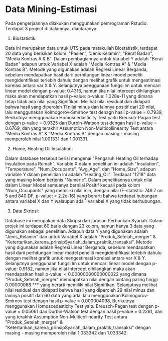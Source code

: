# Data Mining-Estimasi
Pada pengerjaannya dilakukan menggunakan pemrograman Rstudio.
Terdapat 3 project di dalamnya, diantaranya:
1. Biostatistik: 
 
 Data ini merupakan data untuk UTS pada matakuliah Biostatistik, terdapat 20 data yang berisikan kolom:
 "Pasien", "Jenis Kelamin", "Berat Badan", "Media Kontras A & B".
 Dalam pembagiannya untuk Variabel Y adalah "Berat Badan" adapun untuk Variabel X adalah "Media Kontras A" & "Media Kontras B".
 Metode yang digunakan adalah Regresi Linear Berganda, sebelum mendapatkan hasil darii perhitungan linear model peneliti mengidentifikasi terlebih dahulu 
 dengan melihat grafik untuk mengestimasi korelasi antara var X & Y. Selanjutnya penggunaan fungsi lm untuk mencari linear model
 dengan p-value: 0.4316, namun jika nilai Intercept dihilangkan maka akan mendapatkan hasil p-value: p-value: 1.028e-11 yang dimana tetap tidak ada nilai yang Signifikan. Melihat nilai residual dan didapati bahwa hasil yang diperoleh 11 nilai minus dan lainnya positif dari 20 nilai, 
 lalu menggunakan Kolmogorov-Smirnov test denagn hasil p-value = 0.7939, Berikutnya menggunakan Homoscedasticity Test yaitu Breusch-Pagan test dengan p-value = 0.9325 dan
 Durbin-Watson test dengan hasil p-value = 0.6769, dan yang terakhir Assumption Non-Multicollinearity Test antara "Media Kontras A" & "Media Kontras B" dengan
 masing - masing memperoleh nilai 1.001331 dan 1.001331.
 
 
2. Home, Heating Oil Insulation:
 
 Dalam database tersebut berisi mengenai "Pengaruh Heating Oil terhadap Insulation pada Rumah".
 Variable X dalam penelitian ini adalah "Insulation", "Temperature", "Num_Occupants", "Avg_Age", dan "Home_Size", 
 adapun variable Y dalam penelitian ini adalah "Heating_Oil".
 Terdapat "1218" data yang masing kolom berjenis "Numeric". Dalam penelitiannya untuk nilai dalam Linear Model semuanya bernilai Positif kecuali 
 pada kolom "Num_Occupants" yang memiliki nilai min, dengan nilai (F-statistic: 749.7 on 5 and 840 DF,  p-value: < 2.2e-16) yang berarti bahwa 
 terdapat hubungan antara variabel X dan Y walaupun ada 1 variabel X yang tidak berhubungan.
 
3. Data Skripsi:
 
 Database ini merupakan data Skripsi dari jurusan Perbankan Syariah. Dalam projek ini terdapat 60 baris dengan 23 kolom, namun hanya 3 data yang digunakan sebagai penelitian.
 Adapun data Y yang digunakan adalah "Jenis_Kelamin" dan untuk Variabel X adalah "Produk_Setelah_merger" & "Ketertarikan_karena_prinsipSyariah_dalam_praktik_transaksi".
 Metode yang digunakan adalah Regresi Linear Berganda, sebelum mendapatkan hasil darii perhitungan linear model peneliti mengidentifikasi terlebih dahulu 
 dengan melihat grafik untuk mengestimasi korelasi antara var X & Y. Selanjutnya penggunaan fungsi lm untuk mencari linear model
 dengan p-value: 0.9182, namun jika nilai Intercept dihilangkan maka akan mendapatkan hasil p-value: < 0.00000000000000022 yang dimana "Produk_Setelah_merger" mendapatkan nilai dengan bintang paling tinggi 0.00000088 *** yang berarti memiliki nilai Signifikan. Selanjutnya melihat nilai residual dan didapati bahwa hasil yang diperoleh 29 nilai minus dan lainnya positif dari 60 data yang ada, lalu menggunakan Kolmogorov-Smirnov test denagn hasil p-value = 0.000004098, Berikutnya menggunakan Homoscedasticity Test yaitu Breusch-Pagan test dengan p-value = 0.05061 dan Durbin-Watson test dengan hasil p-value = 0.2261, dan yang terakhir Assumption Non-Multicollinearity Test antara 
 "Produk_Setelah_merger" & "Ketertarikan_karena_prinsipSyariah_dalam_praktik_transaksi" dengan masing - masing memperoleh nilai 1.033342 dan 1.033342.
 
